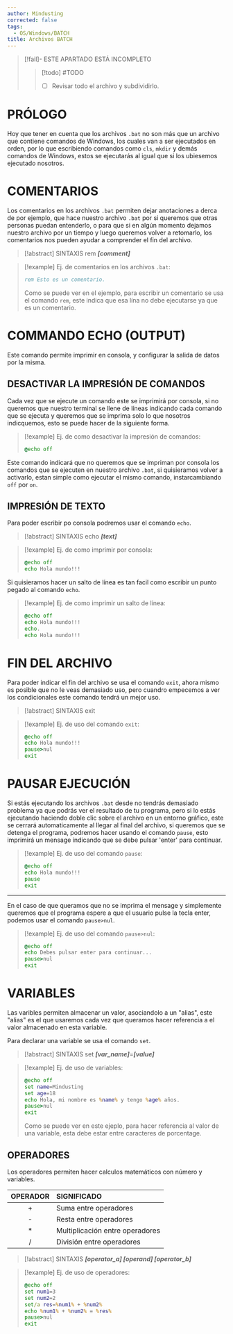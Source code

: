 ```yaml
---
author: Mindusting
corrected: false
tags:
  - OS/Windows/BATCH
title: Archivos BATCH
---
```


> [!fail]- ESTE APARTADO ESTÁ INCOMPLETO
> > [!todo] #TODO
> > - [ ] Revisar todo el archivo y subdividirlo.

# PRÓLOGO

Hoy que tener en cuenta que los archivos `.bat` no son más que un archivo que contiene comandos de Windows, los cuales van a ser ejecutados en orden, por lo que escribiendo comandos como `cls`, `mkdir` y demás comandos de Windows, estos se ejecutarás al igual que si los ubiesemos ejecutado nosotros.

# COMENTARIOS

Los comentarios en los archivos `.bat` permiten dejar anotaciones a derca de por ejemplo, que hace nuestro archivo `.bat` por si queremos que otras personas puedan entenderlo, o para que si en algún momento dejamos nuestro archivo por un tiempo y luego queremos volver a retomarlo, los comentarios nos pueden ayudar a comprender el fin del archivo.

> [!abstract] SINTAXIS
> rem ***\[comment\]***

> [!example] Ej. de comentarios en los archivos `.bat`:
> ```bat
> rem Esto es un comentario.
> ```
> Como se puede ver en el ejemplo, para escribir un comentario se usa el comando `rem`, este indica que esa lína no debe ejecutarse ya que es un comentario.

# COMMANDO ECHO (OUTPUT)

Este comando permite imprimir en consola, y configurar la salida de datos por la misma.

## DESACTIVAR LA IMPRESIÓN DE COMANDOS

Cada vez que se ejecute un comando este se imprimirá por consola, si no queremos que nuestro terminal se llene de líneas indicando cada comando que se ejecuta y queremos que se imprima solo lo que nosotros indicquemos, esto se puede hacer de la siguiente forma.

> [!example] Ej. de como desactivar la impresión de comandos:
> ```bat
> @echo off
> ```

Este comando indicará que no queremos que se impriman por consola los comandos que se ejecuten en nuestro archivo `.bat`, si quisieramos volver a activarlo, estan simple como ejecutar el mismo comando, instarcambiando `off` por `on`.

## IMPRESIÓN DE TEXTO

Para poder escribir po consola podremos usar el comando `echo`.

> [!abstract] SINTAXIS
> echo ***\[text\]***

> [!example] Ej. de como imprimir por consola:
> ```bat
> @echo off
> echo Hola mundo!!!
> ```

Si quisieramos hacer un salto de línea es tan facil como escribir un punto pegado al comando `echo`.

> [!example] Ej. de como imprimir un salto de línea:
> ```bat
> @echo off
> echo Hola mundo!!!
> echo.
> echo Hola mundo!!!
> ```

# FIN DEL ARCHIVO

Para poder indicar el fin del archivo se usa el comando `exit`, ahora mismo es posible que no le veas demasiado uso, pero cuandro empecemos a ver los condicionales este comando tendrá un mejor uso.

> [!abstract] SINTAXIS
> exit

> [!example] Ej. de uso del comando `exit`:
> ```bat
> @echo off
> echo Hola mundo!!!
> pause>nul
> exit
> ```

# PAUSAR EJECUCIÓN

Si estás ejecutando los archivos `.bat` desde no tendrás demasiado problema ya que podrás ver el resultado de tu programa, pero si lo estás ejecutando haciendo doble clic sobre el archivo en un entorno gráfico, este se cerrará automaticamente al llegar al final del archivo, si queremos que se detenga el programa, podremos hacer usando el comando `pause`, esto imprimirá un mensage indicando que se debe pulsar 'enter' para continuar.

> [!example] Ej. de uso del comando `pause`:
> ```bat
> @echo off
> echo Hola mundo!!!
> pause
> exit
> ```

---

En el caso de que queramos que no se imprima el mensage y simplemente queremos que el programa espere a que el usuario pulse la tecla enter, podemos usar el comando `pause>nul`.

> [!example] Ej. de uso del comando `pause>nul`:
> ```bat
> @echo off
> echo Debes pulsar enter para continuar...
> pause>nul
> exit
> ```

# VARIABLES

Las varibles permiten almacenar un valor, asociandolo a un "alias", este "alias" es el que usaremos cada vez que queramos hacer referencia a el valor almacenado en esta variable.

Para declarar una variable se usa el comando `set`.

> [!abstract] SINTAXIS
> set ***\[var_name\]***=***\[value\]***

> [!example] Ej. de uso de variables:
> ```bat
> @echo off
> set name=Mindusting
> set age=18
> echo Hola, mi nombre es %name% y tengo %age% años.
> pause>nul
> exit
> ```
> Como se puede ver en este ejeplo, para hacer referencia al valor de una variable, esta debe estar entre caracteres de porcentage.

## OPERADORES

Los operadores permiten hacer calculos matemáticos con número y variables.

| OPERADOR | SIGNIFICADO                     |
|:--------:|:--------------------------------|
|    \+    | Suma entre operadores           |
|    \-    | Resta entre operadores          |
|    \*    | Multiplicación entre operadores |
|    \/    | División entre operadores       |

> [!abstract] SINTAXIS
> ***\[operator_a\] \[operand\] \[operator_b\]***

> [!example] Ej. de uso de operadores:
> ```bat
> @echo off
> set num1=3
> set num2=2
> set/a res=%num1% + %num2%
> echo %num1% + %num2% = %res%
> pause>nul
> exit
> ```
